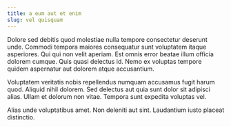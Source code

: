 ```yaml
---
title: a eum aut et enim
slug: vel quisquam
---
```


Dolore sed debitis quod molestiae nulla tempore consectetur deserunt unde. Commodi tempora maiores consequatur sunt voluptatem itaque asperiores. Qui qui non velit aperiam. Est omnis error beatae illum officia dolorem cumque. Quis quasi delectus id. Nemo ex voluptas tempore quidem aspernatur aut dolorem atque accusantium.

Voluptatem veritatis nobis repellendus numquam accusamus fugit harum quod. Aliquid nihil dolorem. Sed delectus aut quia sunt dolor sit adipisci alias. Ullam et dolorum non vitae. Tempora sunt expedita voluptas vel.

Alias unde voluptatibus amet. Non deleniti aut sint. Laudantium iusto placeat distinctio.
